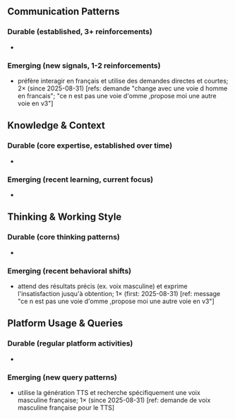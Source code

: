 ## Communication Patterns
### Durable (established, 3+ reinforcements)
- 

### Emerging (new signals, 1-2 reinforcements)
- préfère interagir en français et utilise des demandes directes et courtes; 2× (since 2025-08-31) [refs: demande "change avec une voie d homme en francais"; "ce n est pas une voie d'omme ,propose moi une autre voie en v3"]

## Knowledge & Context
### Durable (core expertise, established over time)
- 

### Emerging (recent learning, current focus)
- 

## Thinking & Working Style
### Durable (core thinking patterns)
- 

### Emerging (recent behavioral shifts)
- attend des résultats précis (ex. voix masculine) et exprime l'insatisfaction jusqu'à obtention; 1× (first: 2025-08-31) [ref: message "ce n est pas une voie d'omme ,propose moi une autre voie en v3"]

## Platform Usage & Queries
### Durable (regular platform activities)
- 

### Emerging (new query patterns)
- utilise la génération TTS et recherche spécifiquement une voix masculine française; 1× (since 2025-08-31) [ref: demande de voix masculine française pour le TTS]
